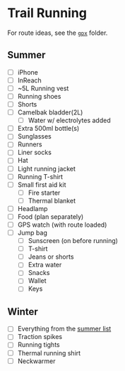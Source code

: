 # Trail Running

For route ideas, see the [`gpx`](./gpx/trail-running) folder.

## Summer

- [ ] iPhone
- [ ] InReach
- [ ] ~5L Running vest
- [ ] Running shoes
- [ ] Shorts
- [ ] Camelbak bladder(2L)
  - [ ] Water w/ electrolytes added
- [ ] Extra 500ml bottle(s)
- [ ] Sunglasses
- [ ] Runners
- [ ] Liner socks
- [ ] Hat
- [ ] Light running jacket
- [ ] Running T-shirt
- [ ] Small first aid kit
  - [ ] Fire starter
  - [ ] Thermal blanket
- [ ] Headlamp
- [ ] Food (plan separately)
- [ ] GPS watch (with route loaded)
- [ ] Jump bag
  - [ ] Sunscreen (on before running)
  - [ ] T-shirt
  - [ ] Jeans or shorts
  - [ ] Extra water
  - [ ] Snacks
  - [ ] Wallet
  - [ ] Keys

## Winter

- [ ] Everything from the [summer list](#summer)
- [ ] Traction spikes
- [ ] Running tights
- [ ] Thermal running shirt
- [ ] Neckwarmer
